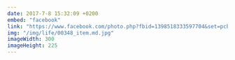 ```yaml
---
date: 2017-7-8 15:32:09 +0200
embed: "facebook"
link: "https://www.facebook.com/photo.php?fbid=1398518333597704&set=pcb.1398519653597572&type=3&theater"
img: "/img/life/00348_item.md.jpg"
imageWidth: 300
imageHeight: 225
---
```

